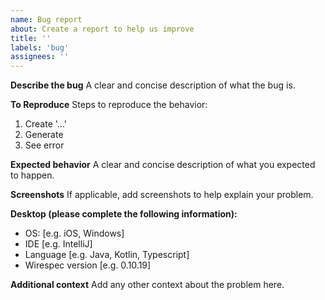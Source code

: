 ```yaml
---
name: Bug report
about: Create a report to help us improve
title: ''
labels: 'bug'
assignees: ''
---
```


**Describe the bug**
A clear and concise description of what the bug is.

**To Reproduce**
Steps to reproduce the behavior:
1. Create '...'
2. Generate
3. See error

**Expected behavior**
A clear and concise description of what you expected to happen.

**Screenshots**
If applicable, add screenshots to help explain your problem.

**Desktop (please complete the following information):**
- OS: [e.g. iOS, Windows]
- IDE [e.g. IntelliJ]
- Language [e.g. Java, Kotlin, Typescript]
- Wirespec version [e.g. 0.10.19]


**Additional context**
Add any other context about the problem here.